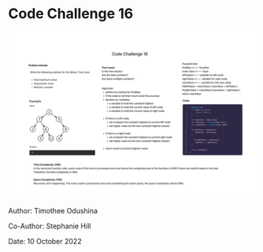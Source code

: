 # Code Challenge 16

![Code Challenge 16 WhiteBoard](./Binary%20Tree_%20Find%20Max.png)

Author: Timothee Odushina

Co-Author: Stephanie Hill

Date: 10 October 2022
